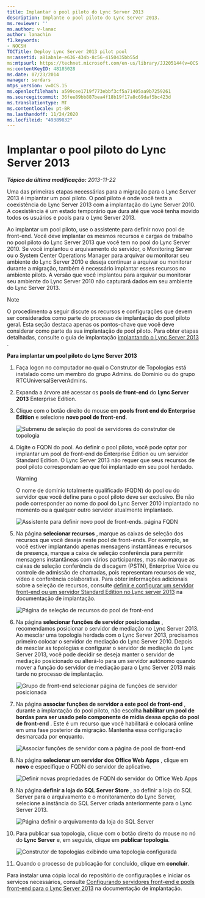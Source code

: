 ```yaml
---
title: Implantar o pool piloto do Lync Server 2013
description: Implante o pool piloto do Lync Server 2013.
ms.reviewer: ''
ms.author: v-lanac
author: lanachin
f1.keywords:
- NOCSH
TOCTitle: Deploy Lync Server 2013 pilot pool
ms:assetid: a81aba1e-e636-434b-8c56-4150435bb55d
ms:mtpsurl: https://technet.microsoft.com/en-us/library/JJ205144(v=OCS.15)
ms:contentKeyID: 48185028
ms.date: 07/23/2014
manager: serdars
mtps_version: v=OCS.15
ms.openlocfilehash: a599cee1719f773ebbf3cf5a71405aa9b7259261
ms.sourcegitcommit: 36fee89bb887bea4f18b19f17a8c69daf5bc423d
ms.translationtype: MT
ms.contentlocale: pt-BR
ms.lasthandoff: 11/24/2020
ms.locfileid: "49389832"
---
```

# <a name="deploy-lync-server-2013-pilot-pool"></a>Implantar o pool piloto do Lync Server 2013

<div data-xmlns="http://www.w3.org/1999/xhtml">

<div class="topic" data-xmlns="http://www.w3.org/1999/xhtml" data-msxsl="urn:schemas-microsoft-com:xslt" data-cs="https://msdn.microsoft.com/">

<div data-asp="https://msdn2.microsoft.com/asp">



</div>

<div id="mainSection">

<div id="mainBody">

<span> </span>

_**Tópico da última modificação:** 2013-11-22_

Uma das primeiras etapas necessárias para a migração para o Lync Server 2013 é implantar um pool piloto. O pool piloto é onde você testa a coexistência do Lync Server 2013 com a implantação do Lync Server 2010. A coexistência é um estado temporário que dura até que você tenha movido todos os usuários e pools para o Lync Server 2013.

Ao implantar um pool piloto, use o assistente para definir novo pool de front-end. Você deve implantar os mesmos recursos e cargas de trabalho no pool piloto do Lync Server 2013 que você tem no pool do Lync Server 2010. Se você implantou o arquivamento do servidor, o Monitoring Server ou o System Center Operations Manager para arquivar ou monitorar seu ambiente do Lync Server 2010 e deseja continuar a arquivar ou monitorar durante a migração, também é necessário implantar esses recursos no ambiente piloto. A versão que você implantou para arquivar ou monitorar seu ambiente do Lync Server 2010 não capturará dados em seu ambiente do Lync Server 2013.

<div>


> [!NOTE]  
> O procedimento a seguir discute os recursos e configurações que devem ser considerados como parte do processo de implantação do pool piloto geral. Esta seção destaca apenas os pontos-chave que você deve considerar como parte da sua implantação de pool piloto. Para obter etapas detalhadas, consulte o guia de implantação <A href="lync-server-2013-deploying-lync-server.md">implantando o Lync Server 2013</A> .



</div>

**Para implantar um pool piloto do Lync Server 2013**

1.  Faça logon no computador no qual o Construtor de Topologias está instalado como um membro do grupo Admins. do Domínio ou do grupo RTCUniversalServerAdmins.

2.  Expanda a árvore até acessar os **pools de front-end** do **Lync Server 2013** Enterprise Edition.

3.  Clique com o botão direito do mouse em **pools front end do Enterprise Edition** e selecione **novo pool de front-end**.
    
    ![Submenu de seleção do pool de servidores do construtor de topologia](images/JJ205144.c2feed27-3418-42a6-a254-76e83607db9c(OCS.15).jpg "Submenu de seleção do pool de servidores do construtor de topologia")

4.  Digite o FQDN do pool. Ao definir o pool piloto, você pode optar por implantar um pool de front-end do Enterprise Edition ou um servidor Standard Edition. O Lync Server 2013 não requer que seus recursos de pool piloto correspondam ao que foi implantado em seu pool herdado.
    
    <div>
    

    > [!WARNING]  
    > O nome de domínio totalmente qualificado (FQDN) do pool ou do servidor que você define para o pool piloto deve ser exclusivo. Ele não pode corresponder ao nome do pool do Lync Server 2010 implantado no momento ou a qualquer outro servidor atualmente implantado.

    
    </div>
    
    ![Assistente para definir novo pool de front-ends. página FQDN](images/JJ205144.c5fd138c-e75a-413a-827f-b1461c996d40(OCS.15).jpg "Assistente para definir novo pool de front-ends. página FQDN")

5.  Na página **selecionar recursos** , marque as caixas de seleção dos recursos que você deseja neste pool de front-ends. Por exemplo, se você estiver implantando apenas mensagens instantâneas e recursos de presença, marque a caixa de seleção conferência para permitir mensagens instantâneas com vários participantes, mas não marque as caixas de seleção conferência de discagem (PSTN), Enterprise Voice ou controle de admissão de chamadas, pois representam recursos de voz, vídeo e conferência colaborativa. Para obter informações adicionais sobre a seleção de recursos, consulte [definir e configurar um servidor front-end ou um servidor Standard Edition no Lync server 2013](lync-server-2013-define-and-configure-a-front-end-pool-or-standard-edition-server.md) na documentação de implantação.
    
    ![Página de seleção de recursos do pool de front-end](images/JJ204718.5c3f3ff9-6e17-4d66-9b13-3bd55b38246b(OCS.15).jpg "Página de seleção de recursos do pool de front-end")

6.  Na página **selecionar funções de servidor posicionadas** , recomendamos posicionar o servidor de mediação no Lync Server 2013. Ao mesclar uma topologia herdada com o Lync Server 2013, precisamos primeiro colocar o servidor de mediação do Lync Server 2010. Depois de mesclar as topologias e configurar o servidor de mediação do Lync Server 2013, você pode decidir se deseja manter o servidor de mediação posicionado ou alterá-lo para um servidor autônomo quando mover a função do servidor de mediação para o Lync Server 2013 mais tarde no processo de implantação.
    
    ![Grupo de front-end selecionar página de funções de servidor posicionada](images/JJ204718.e00b7eba-010b-44ed-b0a6-6ab3e534fb8c(OCS.15).jpg "Grupo de front-end selecionar página de funções de servidor posicionada")

7.  Na página **associar funções de servidor a este pool de front-end** , durante a implantação do pool piloto, não escolha **habilitar um pool de bordas para ser usado pelo componente de mídia dessa opção do pool de front-end** . Este é um recurso que você habilitará e colocará online em uma fase posterior da migração. Mantenha essa configuração desmarcada por enquanto.
    
    ![Associar funções de servidor com a página de pool de front-end](images/JJ204718.2d95a798-ad76-4dad-9392-ce41f4d938d1(OCS.15).jpg "Associar funções de servidor com a página de pool de front-end")

8.  Na página **selecionar um servidor dos Office Web Apps** , clique em **novo** e especifique o FQDN do servidor de aplicativo.
    
    ![Definir novas propriedades de FQDN do servidor do Office Web Apps](images/JJ204718.25c6b455-f1b8-4326-a569-6e338153d398(OCS.15).jpg "Definir novas propriedades de FQDN do servidor do Office Web Apps")

9.  Na página **definir a loja do SQL Server Store** , ao definir a loja do SQL Server para o arquivamento e o monitoramento do Lync Server, selecione a instância do SQL Server criada anteriormente para o Lync Server 2013.
    
    ![Página definir o arquivamento da loja do SQL Server](images/JJ204718.0f76f1dc-d0d7-42a0-aea3-400b8e1f35cd(OCS.15).jpg "Página definir o arquivamento da loja do SQL Server")

10. Para publicar sua topologia, clique com o botão direito do mouse no nó do **Lync Server** e, em seguida, clique em **publicar topologia**.
    
    ![Construtor de topologias exibindo uma topologia configurada](images/JJ205144.c3eafa20-159e-4355-a23d-9f72aeb26037(OCS.15).jpg "Construtor de topologias exibindo uma topologia configurada")

11. Quando o processo de publicação for concluído, clique em **concluir**.

Para instalar uma cópia local do repositório de configurações e iniciar os serviços necessários, consulte [Configurando servidores front-end e pools front-end para o Lync Server 2013](lync-server-2013-setting-up-front-end-servers-and-front-end-pools.md) na documentação de implantação.


</div>

<span> </span>

</div>

</div>

</div>

